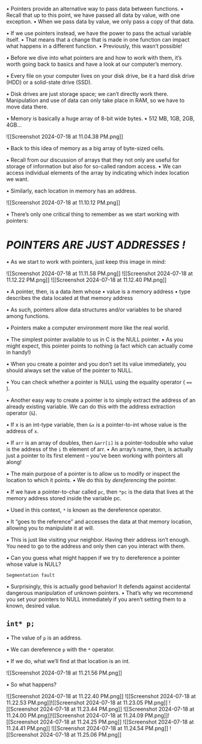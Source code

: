 
• Pointers provide an alternative way to pass data between functions. 
	• Recall that up to this point, we have passed all data by value, with one exception. 
	• When we pass data by value, we only pass a copy of that data. 

• If we use pointers instead, we have the power to pass the actual variable itself. 
	• That means that a change that is made in one function can impact what happens in a different function. 
	• Previously, this wasn’t possible!
	
• Before we dive into what pointers are and how to work with them, it’s worth going back to basics and have a look at our computer’s memory.

• Every file on your computer lives on your disk drive, be it a hard disk drive (HDD) or a solid-state drive (SSD). 

• Disk drives are just storage space; we can’t directly work there. Manipulation and use of data can only take place in RAM, so we have to move data there. 

• Memory is basically a huge array of 8-bit wide bytes. 
	• 512 MB, 1GB, 2GB, 4GB…
	
![[Screenshot 2024-07-18 at 11.04.38 PM.png]]

• Back to this idea of memory as a big array of byte-sized cells. 

• Recall from our discussion of arrays that they not only are useful for storage of information but also for so-called random access. 
	• We can access individual elements of the array by indicating which index location we want. 
	
• Similarly, each location in memory has an address.

![[Screenshot 2024-07-18 at 11.10.12 PM.png]]

• There’s only one critical thing to remember as we start working with pointers:

# *POINTERS ARE JUST ADDRESSES !*

• As we start to work with pointers, just keep this image in mind:


![[Screenshot 2024-07-18 at 11.11.58 PM.png]]
![[Screenshot 2024-07-18 at 11.12.22 PM.png]]
![[Screenshot 2024-07-18 at 11.12.40 PM.png]]

• A pointer, then, is a data item whose 
	• value is a memory address 
	• type describes the data located at that memory address 
	
• As such, pointers allow data structures and/or variables to be shared among functions. 

• Pointers make a computer environment more like the real world.

• The simplest pointer available to us in C is the NULL pointer. 
	• As you might expect, this pointer points to nothing (a fact which can actually come in handy!) 
	
• When you create a pointer and you don’t set its value immediately, you should always set the value of the pointer to NULL. 

• You can check whether a pointer is NULL using the equality operator 
( `==` ).

• Another easy way to create a pointer is to simply extract the address of an already existing variable. We can do this with the address extraction operator (`&`). 

• If x is an int-type variable, then `&x` is a pointer-to-int whose value is the address of `x`. 

• If `arr` is an array of doubles, then `&arr[i]` is a pointer-todouble who value is the address of the `i` th element of arr. 
	• An array’s name, then, is actually just a pointer to its first element – you’ve been working with pointers all along!

• The main purpose of a pointer is to allow us to modify or inspect the location to which it points. 
	• We do this by *dereferencing* the pointer. 

• If we have a pointer-to-char called `pc`, then `*pc` is the data that lives at the memory address stored inside the variable pc.

• Used in this context, `*` is known as the dereference operator. 

• It “goes to the reference” and accesses the data at that memory location, allowing you to manipulate it at will. 

• This is just like visiting your neighbor. Having their address isn’t enough. You need to go to the address and only then can you interact with them.

• Can you guess what might happen if we try to dereference a pointer whose value is NULL?

`Segmentation fault`

• Surprisingly, this is actually good behavior! It defends against accidental dangerous manipulation of unknown pointers. 
	• That’s why we recommend you set your pointers to NULL immediately if you aren’t setting them to a known, desired value.
	
## `int* p;`

• The value of `p` is an address. 

• We can dereference `p` with the `*` operator. 

• If we do, what we’ll find at that location is an int.

![[Screenshot 2024-07-18 at 11.21.56 PM.png]]

• So what happens?

![[Screenshot 2024-07-18 at 11.22.40 PM.png]]
![[Screenshot 2024-07-18 at 11.22.53 PM.png]]![[Screenshot 2024-07-18 at 11.23.05 PM.png]]
![[Screenshot 2024-07-18 at 11.23.44 PM.png]]
![[Screenshot 2024-07-18 at 11.24.00 PM.png]]![[Screenshot 2024-07-18 at 11.24.09 PM.png]]![[Screenshot 2024-07-18 at 11.24.25 PM.png]]
![[Screenshot 2024-07-18 at 11.24.41 PM.png]]
![[Screenshot 2024-07-18 at 11.24.54 PM.png]]
![[Screenshot 2024-07-18 at 11.25.06 PM.png]]